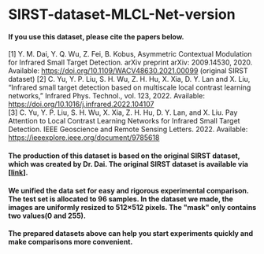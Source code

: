 # SIRST-dataset-MLCL-Net-version

#### If you use this dataset, please cite the papers below.  
[1] Y. M. Dai, Y. Q. Wu, Z. Fei, B. Kobus, Asymmetric Contextual Modulation for Infrared Small Target Detection. arXiv preprint arXiv: 2009.14530, 2020. Available: https://doi.org/10.1109/WACV48630.2021.00099 (original SIRST dataset) 
[2] C. Yu, Y. P. Liu, S. H. Wu, Z. H. Hu, X. Xia, D. Y. Lan and X. Liu, “Infrared small target detection based on multiscale local contrast learning networks,” Infrared Phys. Technol., vol. 123, 2022. Available: https://doi.org/10.1016/j.infrared.2022.104107  
[3] C. Yu, Y. P. Liu, S. H. Wu, X. Xia, Z. H. Hu, D. Y. Lan, and X. Liu. Pay Attention to Local Contrast Learning Networks for Infrared Small Target Detection. IEEE Geoscience and Remote Sensing Letters. 2022. Available: https://ieeexplore.ieee.org/document/9785618


#### The production of this dataset is based on the original SIRST dataset, which was created by Dr. Dai. The original SIRST dataset is available via [[link](https://github.com/YimianDai/sirst)].  


#### We unified the data set for easy and rigorous experimental comparison. The test set is allocated to 96 samples. In the dataset we made, the images are uniformly resized to 512×512 pixels. The "mask" only contains two values(0 and 255).  


#### The prepared datasets above can help you start experiments quickly and make comparisons more convenient.
